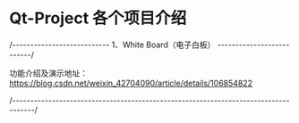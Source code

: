 # Qt-Project 各个项目介绍

/--------------------------- 1、White Board（电子白板） --------------------------/

功能介绍及演示地址：https://blog.csdn.net/weixin_42704090/article/details/106854822

/------------------------------------------------------------------------------------/
